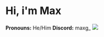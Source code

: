 <html>
<head>
</head>
<body>
<h1>Hi, i'm Max</h1>
<b>Pronouns:</b> He/Him
<b>Discord:</b> maxg_
<a href="https://discord.com/users/470617597432561665"><img src="https://lanyard.cnrad.dev/api/470617597432561665" /></a>
</body>
</html>

